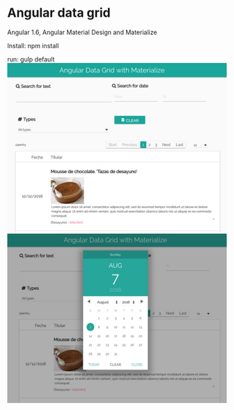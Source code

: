 # Angular data grid 

Angular 1.6, Angular Material Design and Materialize

Install:
npm install

run:
gulp default
![alt tag](https://github.com/vitantonioc/AngularDataGrid/blob/master/1.jpg)
![alt tag](https://github.com/vitantonioc/AngularDataGrid/blob/master/2.jpg)



